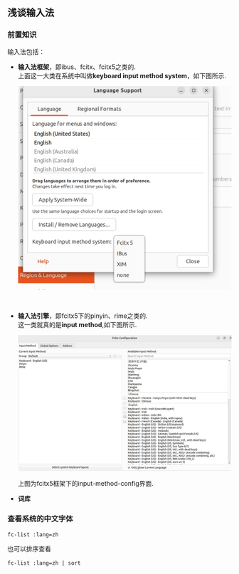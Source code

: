 ## 浅谈输入法

### 前置知识

输入法包括：
- **输入法框架**，即ibus、fcitx、fcitx5之类的.
    <br>
    上面这一大类在系统中叫做<strong>keyboard input method system</strong>，如下图所示.

    ![input method system](images/a.png)

    <br>
- **输入法引擎**，即fcitx5下的pinyin、rime之类的.
    <br>
    这一类就真的是<strong>input method</strong>,如下图所示.

    ![input method](images/b.png)

    上图为fcitx5框架下的input-method-config界面.

- **词库**

### 查看系统的中文字体

```shell
fc-list :lang=zh
```

也可以排序查看

```shell
fc-list :lang=zh | sort
```
